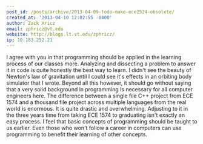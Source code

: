 ```yaml
---
post_id: /posts/archive/2013-04-09-todo-make-ece2524-obsolete/
created_at: '2013-04-10 12:02:55 -0400'
author: Zack Hricz
email: zphricz@vt.edu
website: http://blogs.lt.vt.edu/zphricz/
ip: 10.183.252.21
---
```


I agree with you in that programming should be applied in the learning process of our classes more. Analyzing and dissecting a problem to answer it in code is quite honestly the best way to learn. I didn't see the beauty of Newton's law of gravitation until I could see it's effects in an orbiting body simulator that I wrote. Beyond all this however, it should go without saying that a very solid background in programming is necessary for all computer engineers here. The difference between a single file C++ project from ECE 1574 and a thousand file project across multiple languages from the real world is enormous. It is quite drastic and overwhelming. Adjusting to it in the three years time from taking ECE 1574 to graduating isn't exactly an easy process. I feel that basic concepts of programming should be taught to us earlier. Even those who won't follow a career in computers can use programming to benefit their learning of other concepts.